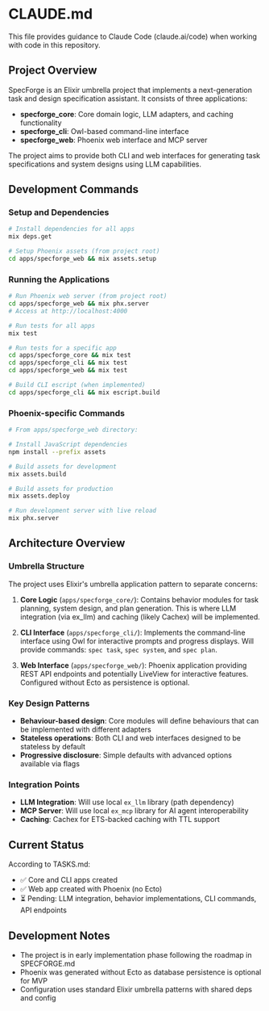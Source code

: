 # CLAUDE.md

This file provides guidance to Claude Code (claude.ai/code) when working with code in this repository.

## Project Overview

SpecForge is an Elixir umbrella project that implements a next-generation task and design specification assistant. It consists of three applications:

- **specforge_core**: Core domain logic, LLM adapters, and caching functionality
- **specforge_cli**: Owl-based command-line interface 
- **specforge_web**: Phoenix web interface and MCP server

The project aims to provide both CLI and web interfaces for generating task specifications and system designs using LLM capabilities.

## Development Commands

### Setup and Dependencies
```bash
# Install dependencies for all apps
mix deps.get

# Setup Phoenix assets (from project root)
cd apps/specforge_web && mix assets.setup
```

### Running the Applications

```bash
# Run Phoenix web server (from project root)
cd apps/specforge_web && mix phx.server
# Access at http://localhost:4000

# Run tests for all apps
mix test

# Run tests for a specific app
cd apps/specforge_core && mix test
cd apps/specforge_cli && mix test  
cd apps/specforge_web && mix test

# Build CLI escript (when implemented)
cd apps/specforge_cli && mix escript.build
```

### Phoenix-specific Commands

```bash
# From apps/specforge_web directory:

# Install JavaScript dependencies
npm install --prefix assets

# Build assets for development  
mix assets.build

# Build assets for production
mix assets.deploy

# Run development server with live reload
mix phx.server
```

## Architecture Overview

### Umbrella Structure
The project uses Elixir's umbrella application pattern to separate concerns:

1. **Core Logic** (`apps/specforge_core/`): Contains behavior modules for task planning, system design, and plan generation. This is where LLM integration (via ex_llm) and caching (likely Cachex) will be implemented.

2. **CLI Interface** (`apps/specforge_cli/`): Implements the command-line interface using Owl for interactive prompts and progress displays. Will provide commands: `spec task`, `spec system`, and `spec plan`.

3. **Web Interface** (`apps/specforge_web/`): Phoenix application providing REST API endpoints and potentially LiveView for interactive features. Configured without Ecto as persistence is optional.

### Key Design Patterns

- **Behaviour-based design**: Core modules will define behaviours that can be implemented with different adapters
- **Stateless operations**: Both CLI and web interfaces designed to be stateless by default
- **Progressive disclosure**: Simple defaults with advanced options available via flags

### Integration Points

- **LLM Integration**: Will use local `ex_llm` library (path dependency)
- **MCP Server**: Will use local `ex_mcp` library for AI agent interoperability
- **Caching**: Cachex for ETS-backed caching with TTL support

## Current Status

According to TASKS.md:
- ✅ Core and CLI apps created
- ✅ Web app created with Phoenix (no Ecto)
- ⏳ Pending: LLM integration, behavior implementations, CLI commands, API endpoints

## Development Notes

- The project is in early implementation phase following the roadmap in SPECFORGE.md
- Phoenix was generated without Ecto as database persistence is optional for MVP
- Configuration uses standard Elixir umbrella patterns with shared deps and config